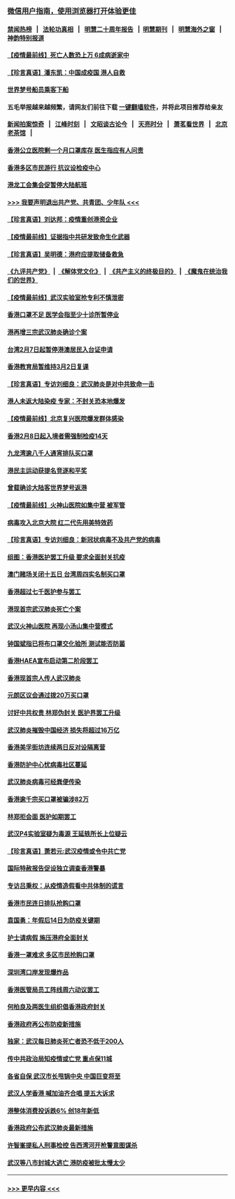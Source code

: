 ### [微信用户指南，使用浏览器打开体验更佳](https://github.com/gfw-breaker/banned-news1/blob/master/indexes/wechat-guide.md?t=0)
#### [禁闻热榜](热点新闻.md?t=0)  &nbsp;&nbsp;|&nbsp;&nbsp; [法轮功真相](https://github.com/gfw-breaker/truth/blob/master/README.md?t=0) &nbsp;&nbsp;|&nbsp;&nbsp; [明慧二十周年报告](https://github.com/gfw-breaker/mh-reports/blob/master/README.md?t=0) &nbsp;&nbsp;|&nbsp;&nbsp;[明慧期刊](https://github.com/gfw-breaker/mh-qikan) &nbsp;&nbsp;|&nbsp;&nbsp; [明慧海外之窗](https://github.com/gfw-breaker/mh-news/blob/master/README.md?t=0) &nbsp;&nbsp;|&nbsp;&nbsp; [神韵特别报道](https://github.com/gfw-breaker/mh-news/blob/master/shenyun.md?t=0)
#### [【疫情最前线】死亡人数恐上万 6成病逝家中](../pages/nsc415/n11856687.md?t=02101802) 
#### [【珍言真语】潘东凯：中国成疫国 港人自救](../pages/nsc415/n11856962.md?t=02101802) 
#### [世界梦号船员乘客下船](../pages/nsc415/n11856883.md?t=02101802) 
#### 五毛举报越来越频繁，请网友们前往下载 [一键翻墙软件](https://github.com/gfw-breaker/ssr-accounts)，并将此项目推荐给亲友
#### [新闻拍案惊奇](https://github.com/gfw-breaker/banned-news1/blob/master/pages/link4.md) &nbsp;&nbsp;|&nbsp;&nbsp; [江峰时刻](https://github.com/gfw-breaker/banned-news1/blob/master/pages/link4.md) &nbsp;&nbsp;|&nbsp;&nbsp; [文昭谈古论今](https://github.com/gfw-breaker/banned-news1/blob/master/pages/link4.md) &nbsp;&nbsp;|&nbsp;&nbsp; [天亮时分](https://github.com/gfw-breaker/banned-news1/blob/master/pages/link4.md) &nbsp;&nbsp;|&nbsp;&nbsp; [萧茗看世界](https://github.com/gfw-breaker/banned-news1/blob/master/pages/link4.md) &nbsp;&nbsp;|&nbsp;&nbsp; [北京老茶馆](https://github.com/gfw-breaker/banned-news1/blob/master/pages/link4.md) &nbsp;&nbsp;|&nbsp;&nbsp; 
#### [香港公立医院剩一个月口罩库存 医生指应有人问责](../pages/nsc415/n11856875.md?t=02101802) 
#### [香港多区市民游行 抗议设检疫中心](../pages/nsc415/n11856866.md?t=02101802) 
#### [港龙工会集会促暂停大陆航班](../pages/nsc415/n11856840.md?t=02101802) 
#### [>>> 我要声明退出共产党、共青团、少年队 <<<](https://github.com/begood0513/goodnews/blob/master/quit/letter.md) 
#### [【珍言真语】刘达邦：疫情重创港资企业](../pages/nsc415/n11854274.md?t=02101802) 
#### [【疫情最前线】证据指中共研发致命生化武器](../pages/nsc415/n11853087.md?t=02101802) 
#### [【珍言真语】吴明德：港府应提取储备救急](../pages/nsc415/n11852734.md?t=02101802) 
#### [《九评共产党》](https://github.com/begood0513/9ping.md/blob/master/README.md) &nbsp;|&nbsp; [《解体党文化》](../../../../jtdwh.md/blob/master/README.md)  &nbsp;|&nbsp; [《共产主义的终极目的》](../../../../gczydzjmd.md/blob/master/README.md) &nbsp;|&nbsp; [《魔鬼在统治我们的世界》](../../../../mgztzwmdsj.md/blob/master/README.md) 
#### [【疫情最前线】武汉实验室抢专利不慎泄密](../pages/nsc415/n11850310.md?t=02101802) 
#### [香港口罩不足 医学会指至少十诊所暂停业](../pages/nsc415/n11850301.md?t=02101802) 
#### [港再增三宗武汉肺炎确诊个案](../pages/nsc415/n11850328.md?t=02101802) 
#### [台湾2月7日起暂停港澳居民入台证申请](../pages/nsc415/n11850304.md?t=02101802) 
#### [香港教育局暂维持3月2日复课](../pages/nsc415/n11850260.md?t=02101802) 
#### [【珍言真语】专访刘细良：武汉肺炎是对中共致命一击](../pages/nsc415/n11849934.md?t=02101802) 
#### [港人未返大陆染疫 专家：不封关恐本地爆发](../pages/nsc415/n11848021.md?t=02101802) 
#### [【疫情最前线】北京复兴医院爆发群体感染](../pages/nsc415/n11847626.md?t=02101802) 
#### [香港2月8日起入境者需强制检疫14天](../pages/nsc415/n11847658.md?t=02101802) 
#### [九龙湾逾八千人通宵排队买口罩](../pages/nsc415/n11847647.md?t=02101802) 
#### [港民主运动获提名竞逐和平奖](../pages/nsc415/n11847633.md?t=02101802) 
#### [曾载确诊大陆客世界梦号返港](../pages/nsc415/n11847608.md?t=02101802) 
#### [【疫情最前线】火神山医院如集中营 被军管](../pages/nsc415/n11847524.md?t=02101802) 
#### [病毒攻入北京大院 红二代先用美特效药](../pages/nsc415/n11847427.md?t=02101802) 
#### [【珍言真语】专访刘细良：新冠状病毒不及共产党的病毒](../pages/nsc415/n11847164.md?t=02101802) 
#### [组图：香港医护罢工升级 要求全面封关抗疫](../pages/nsc415/n11844107.md?t=02101802) 
#### [澳门赌场关闭十五日 台湾周四实名制买口罩](../pages/nsc415/n11845083.md?t=02101802) 
#### [香港超过七千医护参与罢工](../pages/nsc415/n11845051.md?t=02101802) 
#### [港现首宗武汉肺炎死亡个案](../pages/nsc415/n11844998.md?t=02101802) 
#### [武汉火神山医院 再现小汤山集中营模式](../pages/nsc415/n11844763.md?t=02101802) 
#### [钟国斌指已将布口罩交化验所 测试能否防菌](../pages/nsc415/n11842783.md?t=02101802) 
#### [香港HAEA宣布启动第二阶段罢工](../pages/nsc415/n11842723.md?t=02101802) 
#### [香港现首宗人传人武汉肺炎](../pages/nsc415/n11842766.md?t=02101802) 
#### [元朗区议会通过拨20万买口罩](../pages/nsc415/n11842754.md?t=02101802) 
#### [讨好中共权贵 林郑伪封关 医护界罢工升级](../pages/nsc415/n11842359.md?t=02101802) 
#### [武汉肺炎摧毁中国经济 损失将超过16万亿](../pages/nsc415/n11839723.md?t=02101802) 
#### [香港美孚街坊连续两日反对设隔离营](../pages/nsc415/n11839962.md?t=02101802) 
#### [香港防护中心忧病毒社区蔓延](../pages/nsc415/n11839933.md?t=02101802) 
#### [武汉肺炎病毒可经粪便传染](../pages/nsc415/n11839939.md?t=02101802) 
#### [香港逾千宗买口罩被骗涉82万](../pages/nsc415/n11839914.md?t=02101802) 
#### [林郑拒会面 医护如期罢工](../pages/nsc415/n11839892.md?t=02101802) 
#### [武汉P4实验室疑为毒源 王延轶所长上位疑云](../pages/nsc415/n11835543.md?t=02101802) 
#### [【珍言真语】萧若元:武汉疫情或令中共亡党](../pages/nsc415/n11829394.md?t=02101802) 
#### [国际特赦报告促设独立调查香港警暴](../pages/nsc415/n11833845.md?t=02101802) 
#### [专访吕秉权：从疫情造假看中共体制的谎言](../pages/nsc415/n11833813.md?t=02101802) 
#### [香港市民连日排队抢购口罩](../pages/nsc415/n11833794.md?t=02101802) 
#### [袁国勇：年假后14日为防疫关键期](../pages/nsc415/n11831088.md?t=02101802) 
#### [护士请病假 施压港府全面封关](../pages/nsc415/n11831030.md?t=02101802) 
#### [香港一罩难求 多区市民抢购口罩](../pages/nsc415/n11831002.md?t=02101802) 
#### [深圳湾口岸发现爆炸品](../pages/nsc415/n11828802.md?t=02101802) 
#### [香港医管局员工阵线周六动议罢工](../pages/nsc415/n11828762.md?t=02101802) 
#### [何柏良及两医生组织倡香港政府封关](../pages/nsc415/n11828749.md?t=02101802) 
#### [香港政府再公布防疫新措施](../pages/nsc415/n11828716.md?t=02101802) 
#### [独家：武汉每日肺炎死亡者恐不低于200人](../pages/nsc415/n11828240.md?t=02101802) 
#### [传中共政治局知疫情或亡党 重点保11城](../pages/nsc415/n11828145.md?t=02101802) 
#### [各省自保 武汉市长甩锅中央 中国巨变将至](../pages/nsc415/n11828021.md?t=02101802) 
#### [武汉人学香港 喊加油齐合唱 提五大诉求](../pages/nsc415/n11827046.md?t=02101802) 
#### [港整体消费投诉跌6% 创18年新低](../pages/nsc415/n11817280.md?t=02101802) 
#### [香港政府公布武汉肺炎最新措施](../pages/nsc415/n11817152.md?t=02101802) 
#### [许智峯提私人刑事检控 告西湾河开枪警意图谋杀](../pages/nsc415/n11817132.md?t=02101802) 
#### [武汉等八市封城大逃亡 港防疫被批太慢太少](../pages/nsc415/n11817058.md?t=02101802) 

----
#### [ >>> 更早内容 <<< ](../indexes/nsc415-earlier.md)
